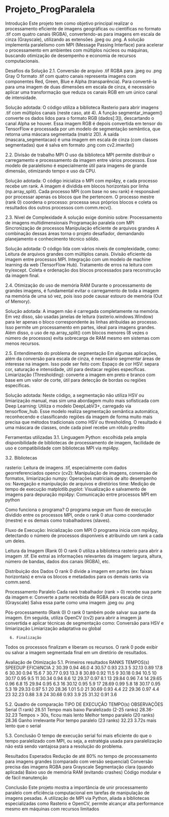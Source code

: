 # Projeto_ProgParalela
Introdução 
Este projeto tem como objetivo principal realizar o processamento eficiente de imagens geográficas ou científicas no formato .tif com quatro canais (RGBA), convertendo-as para imagens em escala de cinza (Grayscale), utilizando as extensões .jpeg ou .png. A solução implementa paralelismo com MPI (Message Passing Interface) para acelerar o processamento em ambientes com múltiplos núcleos ou máquinas, buscando otimização de desempenho e economia de recursos computacionais.

Desafios da Solução
2.1. Conversão de arquivo .tif RGBA para .jpeg ou .png Gray
O formato .tif com quatro canais representa imagens com componentes Red, Green, Blue e Alpha (transparência). Para convertê-la para uma imagem de duas dimensões em escala de cinza, é necessário aplicar uma transformação que reduza os canais RGB em um único canal de intensidade.

Solução adotada:
O código utiliza a biblioteca Rasterio para abrir imagens .tif com múltiplos canais (neste caso, até 4).
A função segmentar_imagem() converte os dados lidos para o formato RGB (dados[:3]), descartando o canal Alpha se houver.
Essa imagem RGB é depois convertida em tensor do TensorFlow e processada por um modelo de segmentação semântica, que retorna uma máscara segmentada (matriz 2D).
A saída (mascara_segmentacao) é uma imagem em escala de cinza (com classes segmentadas) que é salva em formato .png com cv2.imwrite()

2.2. Divisão de trabalho MPI
O uso da biblioteca MPI permite distribuir o carregamento e processamento da imagem entre vários processos. Esse modelo de paralelismo é especialmente útil para imagens de grande dimensão, otimizando tempo e uso da CPU.

Solução adotada:
O código inicializa o MPI com mpi4py, e cada processo recebe um rank.
A imagem é dividida em blocos horizontais por linha (np.array_split).
Cada processo MPI (com base no seu rank) é responsável por processar apenas os blocos que lhe pertencem.
O processo mestre (rank 0) coordena o processo: processa seus próprios blocos e coleta os resultados dos outros processos com comm.recv().


2.3. Nível de Complexidade
A solução exige domínio sobre:
Processamento de imagens multidimensionais
Programação paralela com MPI
Sincronização de processos
Manipulação eficiente de arquivos grandes
A combinação dessas áreas torna o projeto desafiador, demandando planejamento e conhecimento técnico sólido.

Solução adotada:
O código lida com vários níveis de complexidade, como:
Leitura de arquivos grandes com múltiplos canais.
Divisão eficiente da imagem entre processos MPI.
Integração com um modelo de machine learning da web (TensorFlow Hub).
Tratamento de erros na leitura com try/except.
Coleta e ordenação dos blocos processados para reconstrução da imagem final.


2.4. Otimização do uso de memória RAM
Durante o processamento de grandes imagens, é fundamental evitar o carregamento de toda a imagem na memória de uma só vez, pois isso pode causar estouro de memória (Out of Memory).

Solução adotada:
A imagem não é carregada completamente na memória.
Em vez disso, são usadas janelas de leitura (rasterio.windows.Window) para ler apenas o bloco correspondente às linhas atribuídas ao processo.
Isso permite um processamento em partes, ideal para imagens grandes.
Além disso, o uso de np.array_split() com blocos menores (8 vezes o número de processos) evita sobrecarga de RAM mesmo em sistemas com menos recursos.

2.5. Entendimento do problema de segmentação
Em algumas aplicações, além da conversão para escala de cinza, é necessário segmentar áreas de interesse na imagem. Isso pode ser feito com:
Espaço de cor HSV: separa cor, saturação e intensidade, útil para destacar regiões específicas.
Limiarização (Thresholding): converte a imagem em preto e branco com base em um valor de corte, útil para detecção de bordas ou regiões específicas.

Solução adotada:
Neste código, a segmentação não utiliza HSV ou limiarização manual, mas           sim uma abordagem muito mais sofisticada com Deep Learning:
Utiliza o modelo DeepLabV3+, carregado via tensorflow_hub.
Esse modelo realiza segmentação semântica automática, reconhecendo e classificando regiões da imagem de forma muito mais precisa que métodos tradicionais como HSV ou thresholding.
O resultado é uma máscara de classes, onde cada pixel recebe um rótulo predito



Ferramentas utilizadas
3.1. Linguagem
Python: escolhida pela ampla disponibilidade de bibliotecas de processamento de imagem, facilidade de uso e compatibilidade com bibliotecas MPI via mpi4py.

3.2. Bibliotecas

rasterio: Leitura de imagens .tif, especialmente com dados georreferenciados
opencv (cv2): Manipulação de imagens, conversão de formatos, limiarização
numpy: Operações matriciais de alto desempenho
os: Navegação e manipulação de arquivos e diretórios
time: Medição de tempo de execução
matplotlib.pyplot: Visualização e salvamento de imagens para depuração
mpi4py: Comunicação entre processos MPI em python


Como funciona o programa?
O programa segue um fluxo de execução dividido entre os processos MPI, onde o rank 0 atua como coordenador (mestre) e os demais como trabalhadores (slaves).

Fluxo de Execução:
Inicialização com MPI
O programa inicia com mpi4py, detectando o número de processos disponíveis e atribuindo um rank a cada um deles.

Leitura da Imagem (Rank 0)
O rank 0 utiliza a biblioteca rasterio para abrir a imagem .tif.
Ele extrai as informações relevantes da imagem: largura, altura, número de bandas, dados dos canais (RGBA), etc.

Distribuição dos Dados
O rank 0 divide a imagem em partes (ex: faixas horizontais) e envia os blocos e metadados para os demais ranks via comm.send.

Processamento Paralelo
Cada rank trabalhador (rank > 0) recebe sua parte da imagem e:
Converte a parte recebida de RGBA para escala de cinza (Grayscale)
Salva essa parte como uma imagem .jpeg ou .png

Pós-processamento (Rank 0)
O rank 0 também pode salvar sua parte da imagem.
Em seguida, utiliza OpenCV (cv2) para abrir a imagem já convertida e aplicar técnicas de segmentação como:
Conversão para HSV e limiarização
Limiarização adaptativa ou global

      6. Finalização
Todos os processos finalizam e liberam os recursos.
O rank 0 pode exibir ou salvar a imagem segmentada final em um diretório de resultados.


Avaliação de Otimização
5.1. Primeiros resultados
RANKS   TEMPOS(s)   SPEEDUP   EFICIêNCIA
2       30.39       0.94         46.0
4       30.57       0.93         23.3
5       32.13       0.89         17.8
6       30.30       0.94         15.6
7       30.77       0.93         13.3
8       30.89       0.92         11.5
9       30.18       0.94         10.5
10      30.17       0.95          9.5
11      30.34       0.94          8.6
12      29.37       0.97          8.1
13      29.84       0.96          7.4
14      29.65       0.96          6.8
15      29.94       0.95          6.3
16      30.12       0.95          5.9
17      28.69       0.99          5.8
18      30.17       0.95          5.3
19      29.33       0.97          5.1
20      28.36       1.01          5.0
21      30.69       0.93          4.4
22      29.36       0.97          4.4
23      32.23       0.88          3.8
24      30.68       0.93          3.9
25      31.32       0.91          3.6


5.2. Quadro de comparação
TIPO DE EXECUÇÃO                    TEMPO(s)            OBSERVAÇÕES
Serial (1 rank)                      28.51              Tempo mais baixo 
Paralelizado (2-25 ranks)            28.36-32.23        Tempos > 30s, ficou mais lento
Melhor tempo paralelo (20 ranks)     28.36              Ganho irrelevante
Pior tempo paralelo (23 ranks)       32.23              3.72s mais lento que o serial

5.3. Conclusão
O tempo de execução serial foi mais eficiente do que o tempo paralelizado com MPI, ou seja, a estratégia usada para paralelização não está sendo vantajosa para a resolução do problema. 


Resultados Esperados
Redução de até 80% no tempo de processamento para imagens grandes (comparado com versão sequencial)
Conversão precisa das imagens RGBA para Grayscale
Segmentação clara (quando aplicada)
Baixo uso de memória RAM (evitando crashes)
Código modular e de fácil manutenção

Conclusão
Este projeto mostra a importância de unir processamento paralelo com eficiência computacional em tarefas de manipulação de imagens pesadas. A utilização de MPI via Python, aliada a bibliotecas especializadas como Rasterio e OpenCV, permite alcançar alta performance mesmo em máquinas com recursos limitados

